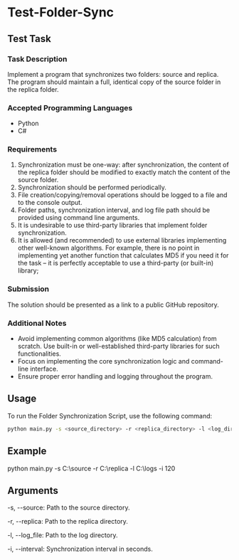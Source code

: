 # Test-Folder-Sync

## Test Task

### Task Description

Implement a program that synchronizes two folders: source and replica. The program should maintain a full, identical copy of the source folder in the replica folder.

### Accepted Programming Languages

- Python
- C#

### Requirements

1. Synchronization must be one-way: after synchronization, the content of the replica folder should be modified to exactly match the content of the source folder.
2. Synchronization should be performed periodically.
3. File creation/copying/removal operations should be logged to a file and to the console output.
4. Folder paths, synchronization interval, and log file path should be provided using command line arguments.
5. It is undesirable to use third-party libraries that implement folder synchronization.
6. It is allowed (and recommended) to use external libraries implementing other well-known algorithms. For example, there is no point in implementing yet
another function that calculates MD5 if you need it for the task – it is perfectly acceptable to use a third-party (or built-in) library;

### Submission

The solution should be presented as a link to a public GitHub repository.

### Additional Notes

- Avoid implementing common algorithms (like MD5 calculation) from scratch. Use built-in or well-established third-party libraries for such functionalities.
- Focus on implementing the core synchronization logic and command-line interface.
- Ensure proper error handling and logging throughout the program.

## Usage

To run the Folder Synchronization Script, use the following command:

```sh
python main.py -s <source_directory> -r <replica_directory> -l <log_directory> -i <interval_in_seconds>
```

## Example

python main.py -s C:\source -r C:\replica -l C:\logs -i 120

## Arguments

-s, --source: Path to the source directory.

-r, --replica: Path to the replica directory.

-l, --log_file: Path to the log directory.

-i, --interval: Synchronization interval in seconds.


